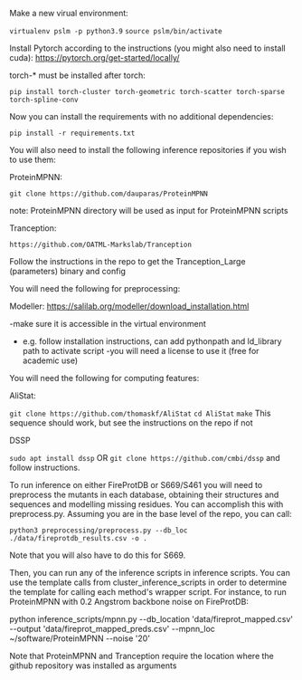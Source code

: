 Make a new virual environment:

`virtualenv pslm -p python3.9`
`source pslm/bin/activate`

Install Pytorch according to the instructions (you might also need to install cuda): https://pytorch.org/get-started/locally/

torch-* must be installed after torch:

`pip install torch-cluster torch-geometric torch-scatter torch-sparse torch-spline-conv`

Now you can install the requirements with no additional dependencies:

`pip install -r requirements.txt`

You will also need to install the following inference repositories if you wish to use them:

ProteinMPNN:

`git clone https://github.com/dauparas/ProteinMPNN`
	
 note: ProteinMPNN directory will be used as input for ProteinMPNN scripts

Tranception:

`https://github.com/OATML-Markslab/Tranception`

Follow the instructions in the repo to get the Tranception_Large (parameters) binary and config

You will need the following for preprocessing:

Modeller: https://salilab.org/modeller/download_installation.html

-make sure it is accessible in the virtual environment
- e.g. follow installation instructions, can add pythonpath and ld_library path to activate script
-you will need a license to use it (free for academic use)

You will need the following for computing features:

AliStat:

`git clone https://github.com/thomaskf/AliStat`
`cd AliStat`
`make`
This sequence should work, but see the instructions on the repo if not

DSSP

`sudo apt install dssp`
OR
`git clone https://github.com/cmbi/dssp` 
and follow instructions.

To run inference on either FireProtDB or S669/S461 you will need to preprocess the mutants in each database, obtaining their structures and sequences and modelling missing residues. You can accomplish this with preprocess.py. Assuming you are in the base level of the repo, you can call:

`python3 preprocessing/preprocess.py --db_loc ./data/fireprotdb_results.csv -o .`

Note that you will also have to do this for S669.

Then, you can run any of the inference scripts in inference scripts. You can use the template calls from cluster_inference_scripts in order to determine the template for calling each method's wrapper script. For instance, to run ProteinMPNN with 0.2 Angstrom backbone noise on FireProtDB:

python inference_scripts/mpnn.py --db_location 'data/fireprot_mapped.csv' --output 'data/fireprot_mapped_preds.csv' --mpnn_loc ~/software/ProteinMPNN --noise '20'

Note that ProteinMPNN and Tranception require the location where the github repository was installed as arguments



